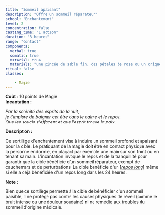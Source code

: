 ```yaml
---
title: "Sommeil apaisant"
description: "Offre un sommeil réparateur"
school: "Enchantement"
level: 2
concentration: false
casting_time: "1 action"
duration: "3 heures"
range: "Contact"
components:
  verbal: true
  somatic: true
  material: true
  materials: "une pincée de sable fin, des pétales de rose ou un criquet"
ritual: false
classes:

    - Magie
---
```

**Coût** : 10 points de Magie  
**Incantation :**

*Par la sérénité des esprits de la nuit,*  
*je t'implore de baigner cet être dans le calme et le repos.*  
*Que les soucis s'effacent et que l'esprit trouve la paix*.

**Description :**

Ce sortilège d'enchantement vise à induire un sommeil profond et apaisant pour la cible. Le pratiquant de la magie doit être en contact physique avec la personne endormie, en plaçant par exemple une main sur son front ou en tenant sa main. L'incantation invoque le repos et de la tranquillité pour garantir que la cible bénéficie d'un sommeil réparateur, exempt de cauchemars et de perturbations. La cible bénéficie d'un [_[_repos long_](/gerer-la-sante-du-personnage/#repos-long)_] même si elle a déjà bénéficiée d'un repos long dans les 24 heures.

**Note :**

Bien que ce sortilège permette à la cible de bénéficier d'un sommeil paisible, il ne protège pas contre les causes physiques de réveil (comme le bruit intense ou une douleur soudaine) ni ne remédie aux troubles du sommeil d'origine médicale.

